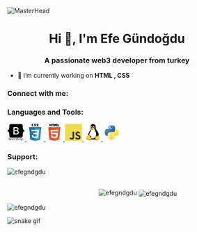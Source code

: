 ![MasterHead](https://miro.medium.com/v2/resize:fit:1400/0*yRhQ28Nd53cTSCR6)
<h1 align="center">Hi 👋, I'm Efe Gündoğdu</h1>
<h3 align="center">A passionate web3 developer from turkey</h3>

- 🔭 I’m currently working on **HTML , CSS**

<h3 align="left">Connect with me:</h3>
<p align="left">
</p>

<h3 align="left">Languages and Tools:</h3>
<p align="left"> <a href="https://getbootstrap.com" target="_blank" rel="noreferrer"> <img src="https://raw.githubusercontent.com/devicons/devicon/master/icons/bootstrap/bootstrap-plain-wordmark.svg" alt="bootstrap" width="40" height="40"/> </a> <a href="https://www.w3schools.com/css/" target="_blank" rel="noreferrer"> <img src="https://raw.githubusercontent.com/devicons/devicon/master/icons/css3/css3-original-wordmark.svg" alt="css3" width="40" height="40"/> </a> <a href="https://www.w3.org/html/" target="_blank" rel="noreferrer"> <img src="https://raw.githubusercontent.com/devicons/devicon/master/icons/html5/html5-original-wordmark.svg" alt="html5" width="40" height="40"/> </a> <a href="https://developer.mozilla.org/en-US/docs/Web/JavaScript" target="_blank" rel="noreferrer"> <img src="https://raw.githubusercontent.com/devicons/devicon/master/icons/javascript/javascript-original.svg" alt="javascript" width="40" height="40"/> </a> <a href="https://www.linux.org/" target="_blank" rel="noreferrer"> <img src="https://raw.githubusercontent.com/devicons/devicon/master/icons/linux/linux-original.svg" alt="linux" width="40" height="40"/> </a> <a href="https://www.python.org" target="_blank" rel="noreferrer"> <img src="https://raw.githubusercontent.com/devicons/devicon/master/icons/python/python-original.svg" alt="python" width="40" height="40"/> </a> </p>

<h3 align="left">Support:</h3>
<p><a href="https://www.buymeacoffee.com/efegndgdu"> <img align="left" src="https://cdn.buymeacoffee.com/buttons/v2/default-yellow.png" height="50" width="210" alt="efegndgdu" /></a></p><br><br>

<p><img align="left" src="https://github-readme-stats.vercel.app/api/top-langs?username=efegndgdu&show_icons=true&locale=en&layout=compact" alt="efegndgdu" /></p>

<p>&nbsp;<img align="center" src="https://github-readme-stats.vercel.app/api?username=efegndgdu&show_icons=true&locale=en" alt="efegndgdu" /></p>

<p><img align="center" src="https://github-readme-streak-stats.herokuapp.com/?user=efegndgdu&" alt="efegndgdu" /></p>

![snake gif](https://github.com/efegndgdu/efegndgdu/blob/output/github-contribution-grid-snake.gif)

